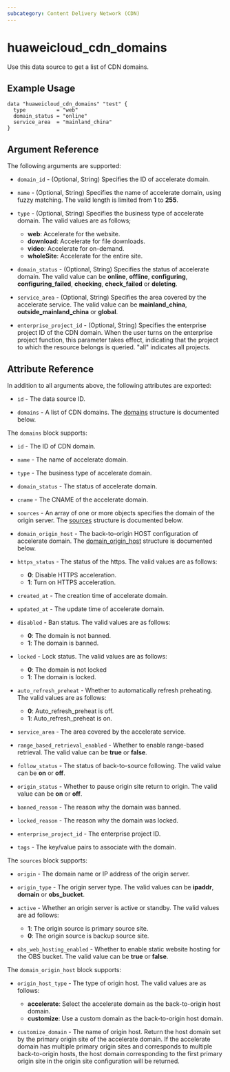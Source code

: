 ```yaml
---
subcategory: Content Delivery Network (CDN)
---
```


# huaweicloud_cdn_domains

Use this data source to get a list of CDN domains.

## Example Usage

```hcl
data "huaweicloud_cdn_domains" "test" {
  type          = "web"
  domain_status = "online"
  service_area  = "mainland_china"
}
```

## Argument Reference

The following arguments are supported:

* `domain_id` - (Optional, String) Specifies the ID of accelerate domain.

* `name` - (Optional, String) Specifies the name of accelerate domain, using fuzzy matching.
  The valid length is limited from **1** to **255**.

* `type` - (Optional, String) Specifies the business type of accelerate domain.
  The valid values are as follows;
  + **web**: Accelerate for the website.
  + **download**: Accelerate for file downloads.
  + **video**: Accelerate for on-demand.
  + **wholeSite**: Accelerate for the entire site.

* `domain_status` - (Optional, String) Specifies the status of accelerate domain.
  The valid value can be **online**, **offline**, **configuring**, **configuring_failed**, **checking**,
  **check_failed** or **deleting**.

* `service_area` - (Optional, String) Specifies the area covered by the accelerate service.
  The valid value can be **mainland_china**, **outside_mainland_china** or **global**.

* `enterprise_project_id` - (Optional, String) Specifies the enterprise project ID of the CDN domain.
  When the user turns on the enterprise project function, this parameter takes effect,
  indicating that the project to which the resource belongs is queried.
  "all" indicates all projects.

## Attribute Reference

In addition to all arguments above, the following attributes are exported:

* `id` - The data source ID.

* `domains` - A list of CDN domains.
  The [domains](#block-domains) structure is documented below.

<a name="block-domains"></a>
The `domains` block supports:

* `id` - The ID of CDN domain.

* `name` - The name of accelerate domain.

* `type` - The business type of accelerate domain.

* `domain_status` - The status of accelerate domain.

* `cname` - The CNAME of the accelerate domain.

* `sources` - An array of one or more objects specifies the domain of the origin server.
  The [sources](#block-sources) structure is documented below.

* `domain_origin_host` - The back-to-origin HOST configuration of accelerate domain.
  The [domain_origin_host](#block-domain_origin_host) structure is documented below.

* `https_status` - The status of the https. The valid values are as follows:
  + **0**: Disable HTTPS acceleration.
  + **1**: Turn on HTTPS acceleration.

* `created_at` - The creation time of accelerate domain.

* `updated_at` - The update time of accelerate domain.

* `disabled` - Ban status. The valid values are as follows:
  + **0**: The domain is not banned.
  + **1**: The domain is banned.

* `locked` - Lock status. The valid values are as follows:
  + **0**: The domain is not locked
  + **1**: The domain is locked.

* `auto_refresh_preheat` - Whether to automatically refresh preheating. The valid values are as follows:
  + **0**: Auto_refresh_preheat is off.
  + **1**: Auto_refresh_preheat is on.

* `service_area` - The area covered by the accelerate service.

* `range_based_retrieval_enabled` - Whether to enable range-based retrieval.
  The valid value can be **true** or **false**.

* `follow_status` - The status of back-to-source following.
  The valid value can be **on** or **off**.

* `origin_status` - Whether to pause origin site return to origin.
  The valid value can be **on** or **off**.

* `banned_reason` - The reason why the domain was banned.

* `locked_reason` - The reason why the domain was locked.

* `enterprise_project_id` - The enterprise project ID.

* `tags` - The key/value pairs to associate with the domain.

<a name="block-sources"></a>
The `sources` block supports:

* `origin` - The domain name or IP address of the origin server.

* `origin_type` - The origin server type. The valid values can be **ipaddr**, **domain** or **obs_bucket**.

* `active` - Whether an origin server is active or standby. The valid values are ad follows:
  + **1**: The origin source is primary source site.
  + **0**: The origin source is backup source site.

* `obs_web_hosting_enabled` - Whether to enable static website hosting for the OBS bucket.
  The valid value can be **true** or **false**.

<a name="block-domain_origin_host"></a>
The `domain_origin_host` block supports:

* `origin_host_type` - The type of origin host. The valid values are as follows:
  + **accelerate**: Select the accelerate domain as the back-to-origin host domain.
  + **customize**: Use a custom domain as the back-to-origin host domain.

* `customize_domain` - The name of origin host. Return the host domain set by the primary origin site
  of the accelerate domain. If the accelerate domain has multiple primary origin sites and corresponds
  to multiple back-to-origin hosts, the host domain corresponding to the first primary origin site in
  the origin site configuration will be returned.
